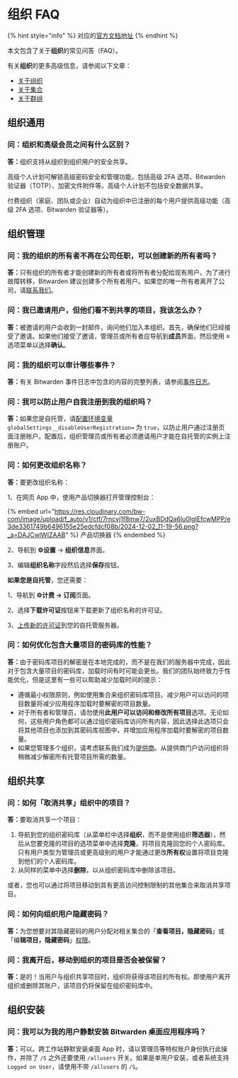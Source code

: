 # 组织 FAQ

{% hint style="info" %}
对应的[官方文档地址](https://bitwarden.com/help/article/org-faqs/)
{% endhint %}

本文包含了关于**组织**的常见问答（FAQ）。

有关**组织**的更多高级信息，请参阅以下文章：

* [关于组织](../admin-console/organizations-overview.md)
* [关于集合](../admin-console/manage-shared-items/collections/about-collections.md)
* [关于群组](../admin-console/manage-members/groups.md)

## 组织通用 <a href="#organizations-general" id="organizations-general"></a>

### 问：组织和高级会员之间有什么区别？ <a href="#q-whats-the-difference-between-organizations-and-premium" id="q-whats-the-difference-between-organizations-and-premium"></a>

**答：**&#x7EC4;织支持从组织到组织用户的安全共享。

高级个人计划可解锁高级密码安全和管理功能，包括高级 2FA 选项、Bitwarden 验证器（TOTP）、加密文件附件等。高级个人计划不包括安全数据共享。

付费组织（家庭、团队或企业）自动为组织中已注册的每个用户提供高级功能（高级 2FA 选项、Bitwarden 验证器等）。

## 组织管理 <a href="#organization-administration" id="organization-administration"></a>

### 问：我的组织的所有者不再在公司任职，可以创建新的所有者吗？ <a href="#q-my-organizations-owner-is-no-longer-with-the-company-can-a-new-owner-be-created" id="q-my-organizations-owner-is-no-longer-with-the-company-can-a-new-owner-be-created"></a>

**答：**&#x53EA;有组织的所有者才能创建新的所有者或将所有者分配给现有用户。为了进行故障转移，Bitwarden 建议创建多个所有者用户。如果您的唯一所有者离开了公司，请[联系我们](https://bitwarden.com/contact)。

### 问：我已邀请用户，但他们看不到共享的项目，我该怎么办？ <a href="#q-i-have-invited-users-but-they-cannot-see-shared-items-what-do-i-do" id="q-i-have-invited-users-but-they-cannot-see-shared-items-what-do-i-do"></a>

**答：**&#x88AB;邀请的用户会收到一封邮件，询问他们加入本组织。首先，确保他们已经接受了邀请。如果他们接受了邀请，管理员或所有者应导航到**成员**界面，然后使用 **≡**&#x9009;项菜单以选择**确认**。

### 问：我的组织可以审计哪些事件？ <a href="#q-what-events-are-auditing-for-my-organization" id="q-what-events-are-auditing-for-my-organization"></a>

**答：**&#x6709;关 Bitwarden 事件日志中包含的内容的完整列表，请参阅[事件日志](../admin-console/reporting/event-logs.md)。

### 问：我可以防止用户自我注册到我的组织吗？ <a href="#q-can-i-prevent-users-from-self-registering-into-my-organization" id="q-can-i-prevent-users-from-self-registering-into-my-organization"></a>

**答：**&#x5982;果您是自托管，请[配置环境变量](../self-hosting/deploy-and-configure/configuration-options/environment-variables.md) `globalSettings__disableUserRegistration=` 为 `true`，以防止用户通过注册页面注册账户。配置后，组织管理员或所有者必须邀请用户才能在自托管的实例上注册账户。

### 问：如何更改组织名称？ <a href="#q-how-do-i-change-the-name-of-my-organization" id="q-how-do-i-change-the-name-of-my-organization"></a>

**答：**&#x8981;更改组织名称：

1、在网页 App 中，使用产品切换器打开管理控制台：

{% embed url="https://res.cloudinary.com/bw-com/image/upload/f_auto/v1/ctf/7rncvj1f8mw7/2uxBDdQa6lu0IgIEfcwMPP/e3de3361749b6496155e25edcfdcf08b/2024-12-02_11-19-56.png?_a=DAJCwlWIZAAB" %}
产品切换器
{% endembed %}

2、导航到 **⚙️设置** → **组织信息**界面。

3、编辑**组织名称**字段然后选择**保存**按钮。

**如果您是自托管**，您还需要：

1、导航到 **⚙️计费 → 订阅**页面。

2、选择**下载许可证**按钮来下载更新了组织名称的许可证。

3、[上传新的许可证](../self-hosting/licensing.md#organization-license)到您的自托管服务器。

### 问：如何优化包含大量项目的密码库的性能？ <a href="#q-how-do-i-optimize-performance-for-a-vault-with-lots-of-items" id="q-how-do-i-optimize-performance-for-a-vault-with-lots-of-items"></a>

**答：**&#x7531;于密码库项目的解密是在本地完成的，而不是在我们的服务器中完成，因此对于包含大量项目的密码库，加载时间有时可能会更长。我们的团队始终致力于性能优化，但是这里有一些可以帮助减少加载时间的提示：

* 遵循最小权限原则，例如使用集合来组织密码库项目。减少用户可以访问的项目数量将减少应用程序加载时要解密的项目数量。
* 对于所有者和管理员，请勿使用**此用户可以访问和修改所有项目**选项。无论如何，这些用户角色都可以通过组织密码库访问所有内容，因此选择此选项只会将其他项目也添加到其密码库视图中，并增加应用程序加载时要解密的项目数量。
* 如果您管理多个组织，请考虑联系我们成为[提供商](../provider-portal/provider-portal-overview.md)。从提供商门户访问组织将稍微减少解密所有托管项目所需的数量。

## 组织共享 <a href="#sharing-with-an-organization" id="sharing-with-an-organization"></a>

### 问：如何「取消共享」组织中的项目？ <a href="#q-how-do-i-unshare-an-item-from-my-organization" id="q-how-do-i-unshare-an-item-from-my-organization"></a>

**答：**&#x8981;取消共享一个项目：

1. 导航到您的组织密码库（从菜单栏中选择**组织**，而不是使用组织**筛选器**），然后从您要克隆的项目的选项菜单中选择**克隆**，将项目克隆回您的个人密码库。只有用户类型为管理员或更高级别的用户才能通过更改**所有权**设置将项目克隆到他们的个人密码库。
2. 从同样的菜单中选择**删除**，以从组织密码库中删除该项目。

或者，您也可以通过将项目移动到具有更高访问控制限制的其他集合来取消共享项目。

### 问：如何向组织用户隐藏密码？ <a href="#q-how-do-i-hide-a-password-from-my-organizations-users" id="q-how-do-i-hide-a-password-from-my-organizations-users"></a>

**答：**&#x4E3A;您想要对其隐藏密码的用户分配对相关集合的「**查看项目，隐藏密码**」或「编**辑项目，隐藏密码**」[权限](../admin-console/manage-members/member-roles-and-permissions.md#permissions)。

### 问：我离开后，移动到组织的项目是否会被保留？ <a href="#q-does-an-item-i-share-with-the-organization-stay-after-i-leave" id="q-does-an-item-i-share-with-the-organization-stay-after-i-leave"></a>

**答：**&#x662F;的！当用户与组织共享项目时，组织将获得该项目的所有权。即使用户离开组织或删除其账户，该项目仍将保留在组织密码库中。

## 组织安装 <a href="#organization-installations" id="organization-installations"></a>

### 问：我可以为我的用户静默安装 Bitwarden 桌面应用程序吗？ <a href="#q-can-i-silently-install-the-bitwarden-desktop-app-for-my-users" id="q-can-i-silently-install-the-bitwarden-desktop-app-for-my-users"></a>

**答：**&#x53EF;以。跨工作站静默安装桌面 App 时，请以管理员等特权账户身份执行此操作，并除了 `/S` 之外还要使用 `/allusers` 开关。如果是单用户安装，或者系统支持 `Logged on User`，请使用不带 `/allusers` 的 `/S`。
